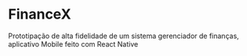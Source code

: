 # FinanceX
Prototipação de alta fidelidade de um sistema gerenciador de finanças, aplicativo Mobile feito com React Native

